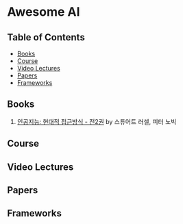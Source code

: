 # Awesome AI


## Table of Contents

- [Books](#books)
- [Course](#course)
- [Video Lectures](#video-lectures)
- [Papers](#papers)
- [Frameworks](#frameworks)

## Books

1. [인공지능: 현대적 접근방식 - 전2권](http://www.aladin.co.kr/shop/wproduct.aspx?ItemId=75366685) by 
스튜어트 러셀, 피터 노빅

## Course

## Video Lectures

## Papers

## Frameworks


